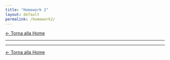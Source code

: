 ```yaml
---
title: "Homework 2"
layout: default
permalink: /homework2/
---
```


[← Torna alla Home](/)

---

---

[← Torna alla Home](/)

